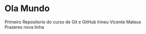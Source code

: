 # Ola Mundo
 Primeiro Repositorio do curso de Git e GitHub
 Irineu Vicente Mateus Prazeres
nova linha
